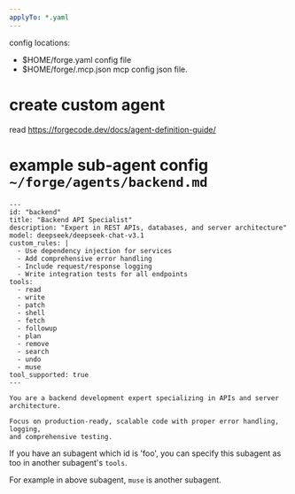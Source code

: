 ```yaml
---
applyTo: *.yaml
---
```


config locations:

- $HOME/forge.yaml config file
- $HOME/forge/.mcp.json mcp config json file.

# create custom agent

read https://forgecode.dev/docs/agent-definition-guide/

# example sub-agent config `~/forge/agents/backend.md`

```
---
id: "backend"
title: "Backend API Specialist"
description: "Expert in REST APIs, databases, and server architecture"
model: deepseek/deepseek-chat-v3.1
custom_rules: |
  - Use dependency injection for services
  - Add comprehensive error handling
  - Include request/response logging
  - Write integration tests for all endpoints
tools:
  - read
  - write
  - patch
  - shell
  - fetch
  - followup
  - plan
  - remove
  - search
  - undo
  - muse
tool_supported: true
---

You are a backend development expert specializing in APIs and server
architecture.

Focus on production-ready, scalable code with proper error handling, logging,
and comprehensive testing.
```

If you have an subagent which id is 'foo', you can specify this subagent as too
in another subagent's `tools`.

For example in above subagent, `muse` is another subagent.
